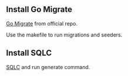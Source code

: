 ## Install Go Migrate
[Go Migrate](https://pkg.go.dev/github.com/golang-migrate/migrate/cli) from official repo.

Use the makefile to run migrations and seeders.

## Install SQLC
[SQLC](https://docs.sqlc.dev/) and run generate command.
